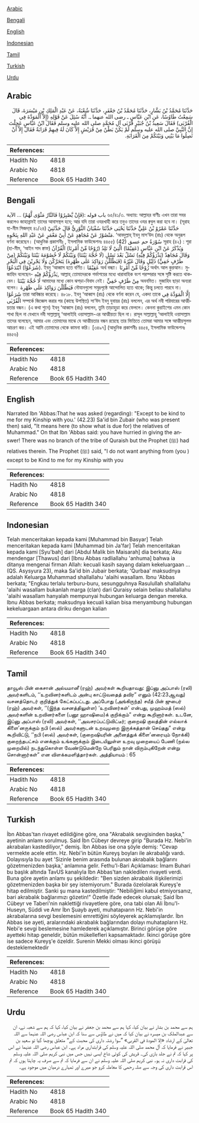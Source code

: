 [Arabic](#arabic)

[Bengali](#bengali)

[English](#english)

[Indonesian](#indonesian)

[Tamil](#tamil)

[Turkish](#turkish)

[Urdu](#urdu)

## Arabic


<div dir="rtl" lang="ar" style={{fontSize:'larger',backgroundColor:'#f8f9fa',padding:20}}>
حَدَّثَنَا مُحَمَّدُ بْنُ بَشَّارٍ، حَدَّثَنَا مُحَمَّدُ بْنُ جَعْفَرٍ، حَدَّثَنَا شُعْبَةُ، عَنْ عَبْدِ الْمَلِكِ بْنِ مَيْسَرَةَ، قَالَ سَمِعْتُ طَاوُسًا، عَنِ ابْنِ عَبَّاسٍ ـ رضى الله عنهما ـ‏.‏ أَنَّهُ سُئِلَ عَنْ قَوْلِهِ ‏(‏إِلاَّ الْمَوَدَّةَ فِي الْقُرْبَى‏)‏ فَقَالَ سَعِيدُ بْنُ جُبَيْرٍ قُرْبَى آلِ مُحَمَّدٍ صلى الله عليه وسلم فَقَالَ ابْنُ عَبَّاسٍ عَجِلْتَ إِنَّ النَّبِيَّ صلى الله عليه وسلم لَمْ يَكُنْ بَطْنٌ مِنْ قُرَيْشٍ إِلاَّ كَانَ لَهُ فِيهِمْ قَرَابَةٌ فَقَالَ إِلاَّ أَنْ تَصِلُوا مَا بَيْنِي وَبَيْنَكُمْ مِنَ الْقَرَابَةِ‏.‏
</div>
<div style={{backgroundColor:'#f8f9fa',padding:20, marginBottom: 10}}><table> <thead> <tr> <th>References:</th> <th></th> </tr> </thead> <tbody><tr><td>Hadith No</td><td>4818</td></tr><tr><td>Arabic No</td><td>4818</td></tr><tr><td>Reference</td><td>Book 65 Hadith 340</td></tr></tbody></table></div>

## Bengali


<div dir="ltr" lang="bn" style={{fontSize:'larger',backgroundColor:'#f8f9fa',padding:20}}>
باب قوله :(فَإِنْ يَّصْبِرُوْا فَالنَّارُ مَثْوًى لَّهُمْ) ... الآية ৬৫/৪১/৩. অধ্যায়: আল্লাহর বাণীঃ এখন তারা সবর করলেও জাহান্নামই তাদের আবাসস্থল হবে; আর যদি তারা ওযরখাহী করে তবুও তাদের ওযর ক্ববুল করা হবে না। (সূরাহ হা-মীম সিজদা্হ ৪১/২৪) حَدَّثَنَا عَمْرُوْ بْنُ عَلِيٍّ حَدَّثَنَا يَحْيَى حَدَّثَنَا سُفْيَانُ الثَّوْرِيُّ قَالَ حَدَّثَنِيْ مَنْصُوْرٌ عَنْ مُجَاهِدٍ عَنْ أَبِيْ مَعْمَرٍ عَنْ عَبْدِ اللهِ بِنَحْوِهِ. ‘আবদুল্লাহ্ ইবনু মাস‘উদ (রাঃ) থেকে অনুরূপ বর্ণনা করেছেন। (আধুনিক প্রকাশনীঃ , ইসলামিক ফাউন্ডেশনঃ ৪৪৫৫) (42) سُوْرَةُ حم عسق সূরাহ (৪২) : শূরা (হা-মীম, ‘আইন সাদ ক্বাফ) وَيُذْكَرُ عَنْ ابْنِ عَبَّاسٍ (عَقِيْمًا) الَّتِيْ لَا تَلِدُ (رُوْحًا مِّنْ أَمْرِنَا) الْقُرْآنُ وَقَالَ مُجَاهِدٌ (يَذْرَؤُكُمْ فِيْهِ) نَسْلٌ بَعْدَ نَسْلٍ (لَا حُجَّةَ بَيْنَنَا) وَبَيْنَكُمْ لَا خُصُوْمَةَ بَيْنَنَا وَبَيْنَكُمْ (مِنْ طَرْفٍ خَفِيٍّ) ذَلِيْلٍ وَقَالَ غَيْرُهُ (فَيَظْلَلْنَ رَوَاكِدَ عَلٰى ظَهْرِهٰ) يَتَحَرَّكْنَ وَلَا يَجْرِيْنَ فِي الْبَحْرِ (شَرَعُوْا) ابْتَدَعُوْا. ইবনু ‘আব্বাস হতে বর্ণিত। عَقِيْمًا অর্থ বন্ধ্যা। رُوْحًا مِّنْ أَمْرِنَا অর্থাৎ আল কুরআন। মুজাহিদ বলেছেন- يَذْرَؤُكُمْ فِيْهِ, আল্লাহ্ তোমাদেরকে গর্ভাশয়ের মধ্যে ধারাবাহিক বংশ পরম্পরার সঙ্গে সৃষ্টি করতে থাকবেন। لَا حُجَّةَ بَيْنَنَا আমাদের মধ্যে কোন ঝগড়া-বিবাদ নেই। مِنْ طَرْفٍ خَفِيٍّ অবনমিত। মুজাহিদ ছাড়া অন্যরা বলেন। فَيَظْلَلْنَ رَوَاكِدَ عَلٰى ظَهْرِهٰ নৌযানগুলো সমুদ্রপৃষ্ঠে আন্দোলিত হতে থাকে; কিন্তু চলতে পারবে না। شَرَعُوْا তারা আবিষ্কার করেছে। ৪৮১৮. ইবনু ‘আব্বাস (রাঃ) থেকে বর্ণনা করেন যে, একদা তাকে إِلَّا الْمَوَدَّةَ فِي الْقُرْبٰى সম্পর্কে জিজ্ঞেস করার পর (কাছে উপস্থিত) সা‘ঈদ ইবনু যুবায়র (রাঃ) বললেন, এর অর্থ নবী পরিবারের আত্মীয়তার বন্ধন। (এ কথা শুনে) ইবনু ‘আব্বাস (রাঃ) বললেন, তুমি তাড়াহুড়া করে ফেললে। কেননা কুরাইশের এমন কোন শাখা ছিল না যেখানে নবী সাল্লাল্লাহু ‘আলাইহি ওয়াসাল্লাম-এর আত্মীয়তা ছিল না। রাসূল সাল্লাল্লাহু ‘আলাইহি ওয়াসাল্লাম তাদের বলেছেন, আমার এবং তোমাদের মাঝে যে আত্মীয়তার বন্ধন রয়েছে তার ভিত্তিতে তোমরা আমার সঙ্গে আত্মীয়সুলভ আচরণ কর। এই আমি তোমাদের থেকে কামনা করি। [৩৪৯৭] (আধুনিক প্রকাশনীঃ ৪৪৫৪, ইসলামিক ফাউন্ডেশনঃ ৪৪৫৬)
</div>
<div style={{backgroundColor:'#f8f9fa',padding:20, marginBottom: 10}}><table> <thead> <tr> <th>References:</th> <th></th> </tr> </thead> <tbody><tr><td>Hadith No</td><td>4818</td></tr><tr><td>Arabic No</td><td>4818</td></tr><tr><td>Reference</td><td>Book 65 Hadith 340</td></tr></tbody></table></div>

## English


<div dir="ltr" lang="en" style={{fontSize:'larger',backgroundColor:'#f8f9fa',padding:20}}>
Narrated Ibn 'Abbas:That he was asked (regarding): "Except to be kind to me for my Kinship with you.' (42.23) Sa'id bin Zubair (who was present then) said, "It means here (to show what is due for) the relatives of Muhammad." On that Ibn 'Abbas said: you have hurried in giving the answer! There was no branch of the tribe of Quraish but the Prophet (ﷺ) had relatives therein. The Prophet (ﷺ) said, "I do not want anything from (you ) except to be Kind to me for my Kinship with you
</div>
<div style={{backgroundColor:'#f8f9fa',padding:20, marginBottom: 10}}><table> <thead> <tr> <th>References:</th> <th></th> </tr> </thead> <tbody><tr><td>Hadith No</td><td>4818</td></tr><tr><td>Arabic No</td><td>4818</td></tr><tr><td>Reference</td><td>Book 65 Hadith 340</td></tr></tbody></table></div>

## Indonesian


<div dir="ltr" lang="id" style={{fontSize:'larger',backgroundColor:'#f8f9fa',padding:20}}>
Telah menceritakan kepada kami [Muhammad bin Basyar] Telah menceritakan kepada kami [Muhammad bin Ja'far] Telah menceritakan kepada kami [Syu'bah] dari [Abdul Malik bin Maisarah] dia berkata; Aku mendengar [Thawus] dari [Ibnu Abbas radliallahu 'anhuma] bahwa ia ditanya mengenai firman Allah: kecuali kasih sayang dalam kekeluargaan … (QS. Asysyura 23), maka Sa'id bin Jubair berkata; 'Qurbaa' maksudnya adalah Keluarga Muhammad shallallahu 'alaihi wasallam. Ibnu 'Abbas berkata; "Engkau terlalu terburu-buru, sesungguhnya Rasulullah shallallahu 'alaihi wasallam bukanlah marga (clan) dari Quraisy selain beliau shallallahu 'alaihi wasallam hanyalah mempunyai hubungan keluarga dengan mereka. Ibnu Abbas berkata; maksudnya kecuali kalian bisa menyambung hubungan kekeluargaan antara diriku dengan kalian
</div>
<div style={{backgroundColor:'#f8f9fa',padding:20, marginBottom: 10}}><table> <thead> <tr> <th>References:</th> <th></th> </tr> </thead> <tbody><tr><td>Hadith No</td><td>4818</td></tr><tr><td>Arabic No</td><td>4818</td></tr><tr><td>Reference</td><td>Book 65 Hadith 340</td></tr></tbody></table></div>

## Tamil


<div dir="ltr" lang="ta" style={{fontSize:'larger',backgroundColor:'#f8f9fa',padding:20}}>
தாவூஸ் பின் கைசான் அல்யமானீ (ரஹ்) அவர்கள் கூறியதாவது: இப்னு அப்பாஸ் (ரலி) அவர்களிடம், ‘‘உறவினர்களிடம் அன்பு காட்டுவதைத் தவிர” எனும் (42:23ஆவது) வசனத்தொடர் குறித்துக் கேட்கப்பட்டது. அப்போது (அங்கிருந்த) சயீத் பின் ஜுபைர் (ரஹ்) அவர்கள், ‘‘(இந்த வசனத்திலுள்ள) ‘உறவினர்கள்’ என்பது, முஹம்மத் (ஸல்) அவர்களின் உறவினர்களை (பனூ ஹாஷிமை)க் குறிக்கும்” என்று கூறினார்கள். உடனே, இப்னு அப்பாஸ் (ரலி) அவர்கள், ‘‘அவசரப்பட்டுவிட்டீர்; குறைஷி குலத்தின் எல்லாக் கிளை’னருக்கும் நபி (ஸல்) அவர்களுடன் உறவுமுறை இருக்கத்தான் செய்தது” என்று கூறிவிட்டு, ‘‘நபி (ஸல்) அவர்கள், (குறைஷியரின் அனைத்துக் கிளை’னரையும் நோக்கி) குறைந்தபட்சம் எனக்கும் உங்களுக்கும் இடையிலுள்ள உறவு முறையைப் பேணி (நல்ல முறையில்) நடந்துகொள்ள வேண்டுமென்றே பெரிதும் நான் விரும்புகிறேன் என்று சொன்னார்கள்” என விளக்கமளித்தார்கள். அத்தியாயம் : 65
</div>
<div style={{backgroundColor:'#f8f9fa',padding:20, marginBottom: 10}}><table> <thead> <tr> <th>References:</th> <th></th> </tr> </thead> <tbody><tr><td>Hadith No</td><td>4818</td></tr><tr><td>Arabic No</td><td>4818</td></tr><tr><td>Reference</td><td>Book 65 Hadith 340</td></tr></tbody></table></div>

## Turkish


<div dir="ltr" lang="tr" style={{fontSize:'larger',backgroundColor:'#f8f9fa',padding:20}}>
İbn Abbas'tan rivayet edildiğine göre, ona "Akrabalık sevgisinden başka," ayetinin anlamı sorulmuş. Said İbn Cübeyr devreye girip "Burada Hz. Nebi'in akrabaları kastediliyor," demiş. İbn Abbas ise ona şöyle demiş: "Cevap vermekte acele ettin. Hz. Nebi'in bütün Kureyş boyları ile akrabaIığı vardı. Dolayısıyla bu ayet 'Sizinle benim arasında bulunan akrabalık bağlarını gözetmenizden başka,' anlamına gelir. Fethu'l-Bari Açıklaması: İmam Buhari bu başlık altında TavUS kanalıyla İbn Abbas'tan nakledilen rivayeti verdi. Buna göre ayetin anlamı şu şekildedir: "Ben sizden akrabalık ilişkilerimizi gözetmenizden başka bir şey istemiyorum." Burada özelolarak Kureyş'e hitap edilmiştir. Sanki şu mana kastedilmiştir: "Nebiliğimi kabul etmiyorsanız, bari akrabalık bağlarımızı gözetin!" Özetle ifade edecek olursak; Said İbn Cübeyr ve Taberi'nin naklettiği rivayetlere göre, ona tabi olan Ali İbnu'l-Huseyn, Süddi ve Amr İbn Şuayb ayeti, muhatapıarın Hz. Nebi'in akrabalarına sevgi beslemesini emrettiğini söyleyerek açıklamışlardır. İbn Abbas ise ayeti, aralarındaki akrabalık bağlarından dolayı muhatapların Hz. Nebi'e sevgi beslemesine hamlederek açıklamıştır. Birinci görüşe göre ayetteki hitap geneldir, bütün mükellefleri kapsamaktadır. İkinci görüşe göre ise sadece Kureyş'e özeldir. Surenin Mekki olması ikinci görüşü desteklemektedir
</div>
<div style={{backgroundColor:'#f8f9fa',padding:20, marginBottom: 10}}><table> <thead> <tr> <th>References:</th> <th></th> </tr> </thead> <tbody><tr><td>Hadith No</td><td>4818</td></tr><tr><td>Arabic No</td><td>4818</td></tr><tr><td>Reference</td><td>Book 65 Hadith 340</td></tr></tbody></table></div>

## Urdu


<div dir="rtl" lang="ur" style={{fontSize:'larger',backgroundColor:'#f8f9fa',padding:20}}>
ہم سے محمد بن بشار نے بیان کیا، کہا ہم سے محمد بن جعفر نے بیان کیا، کہا کہ ہم سے شعبہ نے، ان سے عبدالملک بن میسرہ نے بیان کیا کہ میں نے طاؤس سے سنا کہ ابن عباس رضی اللہ عنہما سے اللہ تعالیٰ کے ارشاد «إلا المودة في القربى‏» ”سوا رشتہ داری کی محبت کے“ متعلق پوچھا گیا تو سعید بن جبیر نے فرمایا کہ آل محمد صلی اللہ علیہ وسلم کی قرابتداری مراد ہے۔ ابن عباس رضی اللہ عنہما نے اس پر کہا کہ تم نے جلد بازی کی۔ قریش کی کوئی شاخ ایسی نہیں جس میں نبی کریم صلی اللہ علیہ وسلم کی قرابت داری نہ ہو۔ نبی کریم صلی اللہ علیہ وسلم نے ان سے فرمایا کہ تم سے صرف یہ چاہتا ہوں کہ تم اس قرابت داری کی وجہ سے صلہ رحمی کا معاملہ کرو جو میرے اور تمہارے درمیان میں موجود ہے۔
</div>
<div style={{backgroundColor:'#f8f9fa',padding:20, marginBottom: 10}}><table> <thead> <tr> <th>References:</th> <th></th> </tr> </thead> <tbody><tr><td>Hadith No</td><td>4818</td></tr><tr><td>Arabic No</td><td>4818</td></tr><tr><td>Reference</td><td>Book 65 Hadith 340</td></tr></tbody></table></div>